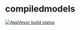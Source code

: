# compiledmodels

[![AppVeyor build status](https://ci.appveyor.com/api/projects/status/github/VeenDuco/compiledmodels?branch=master&svg=true)](https://ci.appveyor.com/project/VeenDuco/compiledmodels)
